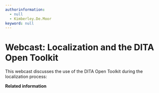 ```yaml
---
authorinformation:
  - null
  - Kimberley.De.Moor
keyword: null
---
```


# Webcast: Localization and the DITA Open Toolkit

This webcast discusses the use of the DITA Open Toolkit during the localization process:

**Related information**

